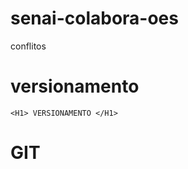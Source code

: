 # senai-colabora-oes
conflitos
<HTML>

<HEAD><TITLE>ATIVIDADE DE VERSIONAMENTO</TITLE></HEAD>

<BODY>

   <H1> versionamento </H1>

</BODY>

</HTML>

<HTML>

<HEAD><TITLE>ATIVIDADE DE VERSIONAMENTO</TITLE></HEAD>

<BODY>

    <H1> VERSIONAMENTO </H1>

</BODY>

</HTML>

 <HTML>

<HEAD><TITLE>ATIVIDADE DE VERSIONAMENTO</TITLE></HEAD>

<BODY>

   <H1> GIT </H1>

</BODY>

</HTML>